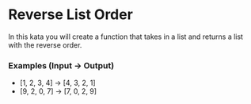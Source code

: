# Reverse List Order

In this kata you will create a function that takes in a list and returns a list with the reverse order.

### Examples (Input -> Output)
* [1, 2, 3, 4]  -> [4, 3, 2, 1]
* [9, 2, 0, 7]  -> [7, 0, 2, 9]
